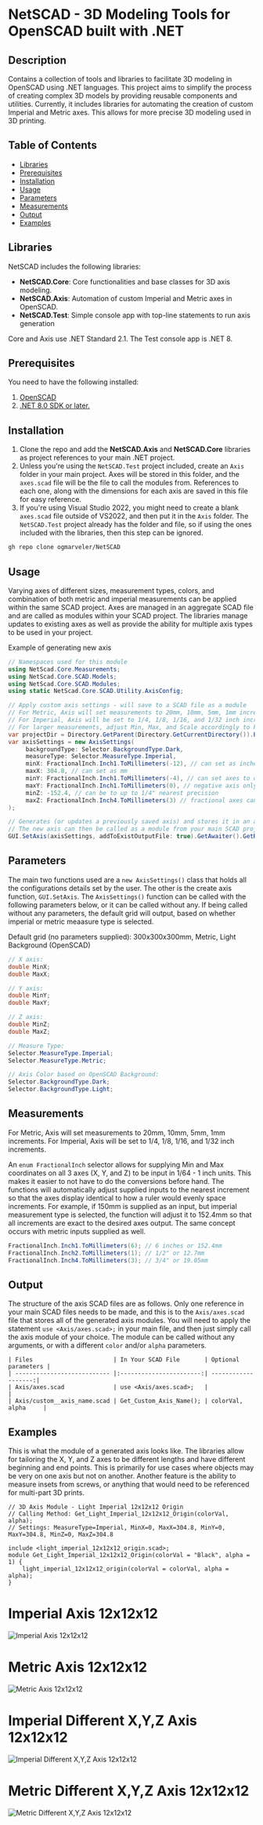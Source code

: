 # NetSCAD - 3D Modeling Tools for OpenSCAD built with .NET

## Description
Contains a collection of tools and libraries to facilitate 3D modeling in OpenSCAD using .NET languages. This project aims to simplify the process of creating complex 3D models by providing reusable components and utilities. Currently, it includes libraries for automating the creation of custom Imperial and Metric axes. This allows for more precise 3D modeling used in 3D printing.

## Table of Contents
- [Libraries](#libraries)
- [Prerequisites](#prerequisites)
- [Installation](#installation)
- [Usage](#usage)
- [Parameters](#parameters)
- [Measurements](#measurements)
- [Output](#output)
- [Examples](#examples)

## Libraries
NetSCAD includes the following libraries:
- **NetSCAD.Core**: Core functionalities and base classes for 3D axis modeling.
- **NetSCAD.Axis**: Automation of custom Imperial and Metric axes in OpenSCAD.
- **NetSCAD.Test**: Simple console app with top-line statements to run axis generation

Core and Axis use .NET Standard 2.1. The Test console app is .NET 8.

## Prerequisites
You need to have the following installed: 

1. [OpenSCAD](https://openscad.org/downloads.html)
2. [.NET 8.0 SDK or later.](https://dotnet.microsoft.com/en-us/download)

## Installation
1. Clone the repo and add the **NetSCAD.Axis** and **NetSCAD.Core** libraries as project references to your main .NET project.
2. Unless you're using the ``NetSCAD.Test`` project included, create an ``Axis`` folder in your main project. Axes will be stored in this folder, and the ``axes.scad`` file will be the file to call the modules from. References to each one, along with the dimensions for each axis are saved in this file for easy reference.
3. If you're using Visual Studio 2022, you might need to create a blank ``axes.scad`` file outside of VS2022, and then put it in the ``Axis`` folder. The ``NetSCAD.Test`` project already has the folder and file, so if using the ones included with the libraries, then this step can be ignored.

```bash
gh repo clone ogmarveler/NetSCAD
```

## Usage
Varying axes of different sizes, measurement types, colors, and combination of both metric and imperial measurements can be applied within the same SCAD project. Axes are managed in an aggregate SCAD file and are called as modules within your SCAD project. The libraries manage updates to existing axes as well as provide the ability for multiple axis types to be used in your project.

Example of generating new axis
```csharp
// Namespaces used for this module
using NetScad.Core.Measurements;
using NetScad.Core.SCAD.Models;
using NetScad.Core.SCAD.Modules;
using static NetScad.Core.SCAD.Utility.AxisConfig;

// Apply custom axis settings - will save to a SCAD file as a module
// For Metric, Axis will set measurements to 20mm, 10mm, 5mm, 1mm increments.
// For Imperial, Axis will be set to 1/4, 1/8, 1/16, and 1/32 inch increments.
// For larger measurements, adjust Min, Max, and Scale accordingly to keep axis readable.
var projectDir = Directory.GetParent(Directory.GetCurrentDirectory()).Parent.Parent.FullName;
var axisSettings = new AxisSettings(
     backgroundType: Selector.BackgroundType.Dark,
     measureType: Selector.MeasureType.Imperial,
     minX: FractionalInch.Inch1.ToMillimeters(-12), // can set as inches
     maxX: 304.8, // can set as mm
     minY: FractionalInch.Inch1.ToMillimeters(-4), // can set axes to different lengths
     maxY: FractionalInch.Inch1.ToMillimeters(0), // negative axis only can be applied (insets, etc.)
     minZ: -152.4, // can be to up to 1/4" nearest precision
     maxZ: FractionalInch.Inch4.ToMillimeters(3) // fractional axes can be used (3/4")
);

// Generates (or updates a previously saved axis) and stores it in an aggregate axes file
// The new axis can then be called as a module from your main SCAD project file
GUI.SetAxis(axisSettings, addToExistOutputFile: true).GetAwaiter().GetResult();
```

## Parameters
The main two functions used are a ``new AxisSettings()`` class that holds all the configurations details set by the user. The other is the create axis function, ``GUI.SetAxis``. The ``AxisSettings()`` function can be called with the following parameters below, or it can be called without any. If being called without any parameters, the default grid will output, based on whether imperial or metric meaasure type is selected.

Default grid (no parameters supplied): 300x300x300mm, Metric, Light Background (OpenSCAD)

```csharp
// X axis:
double MinX;
double MaxX;

// Y axis:
double MinY;
double MaxY;

// Z axis:
double MinZ;
double MaxZ;

// Measure Type:
Selector.MeasureType.Imperial;
Selector.MeasureType.Metric;

// Axis Color based on OpenSCAD Background:
Selector.BackgroundType.Dark;
Selector.BackgroundType.Light;
```

## Measurements
For Metric, Axis will set measurements to 20mm, 10mm, 5mm, 1mm increments.
For Imperial, Axis will be set to 1/4, 1/8, 1/16, and 1/32 inch increments.

An ``enum FractionalInch`` selector allows for supplying Min and Max coordinates on all 3 axes (X, Y, and Z) to be input in 1/64 - 1 inch units. This makes it easier to not have to do the conversions before hand. The functions will automatically adjust supplied inputs to the nearest increment so that the axes display identical to how a ruler would evenly space increments. For example, if 150mm is supplied as an input, but imperial measurement type is selected, the function will adjust it to 152.4mm so that all increments are exact to the desired axes output. The same concept occurs with metric inputs supplied as well.

```csharp
FractionalInch.Inch1.ToMillimeters(6); // 6 inches or 152.4mm
FractionalInch.Inch2.ToMillimeters(1); // 1/2" or 12.7mm
FractionalInch.Inch4.ToMillimeters(3); // 3/4" or 19.05mm
```

## Output
The structure of the axis SCAD files are as follows. Only one reference in your main SCAD files needs to be made, and this is to the ``Axis/axes.scad`` file that stores all of the generated axis modules. You will need to apply the statement ``use <Axis/axes.scad>;`` in your main file, and then just simply call the axis module of your choice. The module can be called without any arguments, or with a different ``color`` and/or ``alpha`` parameters.

```
| Files                       | In Your SCAD File       | Optional parameters |
| --------------------------- |:-----------------------:| -------------------:|
| Axis/axes.scad              | use <Axis/axes.scad>;   |                     |
| Axis/custom__axis_name.scad | Get_Custom_Axis_Name(); | colorVal, alpha     |
```

## Examples
This is what the module of a generated axis looks like. 
The libraries allow for tailoring the X, Y, and Z axes to be different lengths and have different beginning and end points. 
This is primarily for use cases where objects may be very on one axis but not on another. 
Another feature is the ability to measure insets from screws, or anything that would need to be referenced for multi-part 3D prints.

```scad
// 3D Axis Module - Light Imperial 12x12x12 Origin
// Calling Method: Get_Light_Imperial_12x12x12_Origin(colorVal, alpha);
// Settings: MeasureType=Imperial, MinX=0, MaxX=304.8, MinY=0, MaxY=304.8, MinZ=0, MaxZ=304.8

include <light_imperial_12x12x12_origin.scad>;
module Get_Light_Imperial_12x12x12_Origin(colorVal = "Black", alpha = 1) {
    light_imperial_12x12x12_origin(colorVal = colorVal, alpha = alpha);
}
```

# Imperial Axis 12x12x12
![Imperial Axis 12x12x12](https://github.com/ogmarveler/NetSCAD/blob/65494dc4a4c5c5d7465677635949959922d0c2a0/NetScad.Axis/Images/oscadAxis_imperial.PNG)

# Metric Axis 12x12x12
![Metric Axis 12x12x12](https://github.com/ogmarveler/NetSCAD/blob/65494dc4a4c5c5d7465677635949959922d0c2a0/NetScad.Axis/Images/oscadAxis_metric.PNG)

# Imperial Different X,Y,Z Axis 12x12x12
![Imperial Different X,Y,Z Axis 12x12x12](https://github.com/ogmarveler/NetSCAD/blob/65494dc4a4c5c5d7465677635949959922d0c2a0/NetScad.Axis/Images/oscadAxis_imperial_custom.PNG)

# Metric Different X,Y,Z Axis 12x12x12
![Metric Different X,Y,Z Axis 12x12x12](https://github.com/ogmarveler/NetSCAD/blob/65494dc4a4c5c5d7465677635949959922d0c2a0/NetScad.Axis/Images/oscadAxis_metric_custom.PNG)

